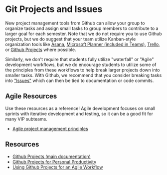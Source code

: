 # Git Projects and Issues

New project management tools from Github can allow your group to organize tasks and assign small tasks to group members to contribute to a larger goal for each semester. Note that we do not require you to use Github projects, but we do suggest that your team utilize Kanban-style organization tools like [Asana](https://asana.com/), [Microsoft Planner (included in Teams)](https://support.microsoft.com/en-us/planner), [Trello](https://trello.com), or [Github Projects](https://docs.github.com/en/issues/planning-and-tracking-with-projects/learning-about-projects/about-projects) where possible. 

Similarly, we don't require that students fully utilize "waterfall" or "Agile" development workflows, but we do encourage students to utilize some of the principles from these workflows to help break larger projects down into smaller tasks. With Github, we recommend that you consider breaking tasks into ["Issues"](https://docs.github.com/en/issues/tracking-your-work-with-issues/about-issues) which can then be tied to documentation or code commits. 

## Agile Resources
Use these resources as a reference! Agile development focuses on small sprints with iterative development and testing, so it can be a good fit for many VIP subteams.

* [Agile project management principles](https://kanbanize.com/agile/project-management/principles)


## Resources

* [Github Projects (main documentation)](https://docs.github.com/en/issues/planning-and-tracking-with-projects/learning-about-projects/about-projects)
* [Github Projects for Personal Productivity](https://github.blog/2022-07-21-tips-tricks-for-using-github-projects-for-personal-productivity/)
* [Using Github Projects for an Agile Workflow](https://pybit.es/articles/github-projects/)
